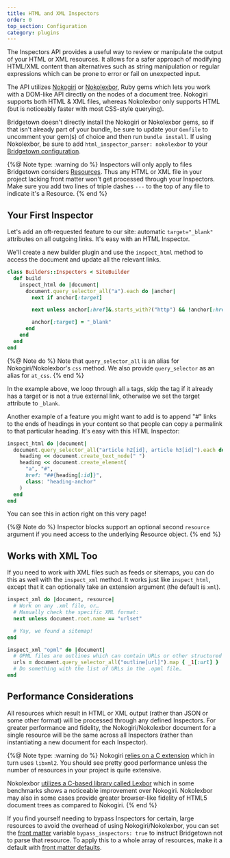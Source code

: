 ```yaml
---
title: HTML and XML Inspectors
order: 0
top_section: Configuration
category: plugins
---
```


The Inspectors API provides a useful way to review or manipulate the output of your HTML or XML resources. It allows for a safer approach of modifying HTML/XML content than alternatives such as string manipulation or regular expressions which can be prone to error or fail on unexpected input.

The API utilizes [Nokogiri](https://nokogiri.org) or [Nokolexbor](https://github.com/serpapi/nokolexbor), Ruby gems which lets you work with a DOM-like API directly on the nodes of a document tree. Nokogiri supports both HTML & XML files, whereas Nokolexbor only supports HTML (but is noticeably faster with most CSS-style querying).

Bridgetown doesn't directly install the Nokogiri or Nokolexbor gems, so if that isn't already part of your bundle, be sure to update your `Gemfile` to uncomment your gem(s) of choice and then run `bundle install`. If using Nokolexbor, be sure to add `html_inspector_parser: nokolexbor` to your [Bridgetown configuration](/docs/configuration).

{%@ Note type: :warning do %}
  Inspectors will only apply to files Bridgetown considers [Resources](/docs/resources). Thus any HTML or XML file in your project lacking front matter won't get processed through your Inspectors. Make sure you add two lines of triple dashes `---` to the top of any file to indicate it's a Resource.
{% end %}

## Your First Inspector

Let's add an oft-requested feature to our site: automatic `target="_blank"` attributes on all outgoing links. It's easy with an HTML Inspector.

We'll create a new builder plugin and use the `inspect_html` method to access the document and update all the relevant links.

```ruby
class Builders::Inspectors < SiteBuilder
  def build
    inspect_html do |document|
      document.query_selector_all("a").each do |anchor|
        next if anchor[:target]

        next unless anchor[:href]&.starts_with?("http") && !anchor[:href]&.include?(site.config.url)

        anchor[:target] = "_blank"
      end
    end
  end
end
```

{%@ Note do %}
Note that `query_selector_all` is an alias for Nokogiri/Nokolexbor's `css` method. We also provide `query_selector` as an alias for `at_css`.
{% end %}

In the example above, we loop through all `a` tags, skip the tag if it already has a target or is not a true external link, otherwise we set the target attribute to `_blank`.

Another example of a feature you might want to add is to append "#" links to the ends of headings in your content so that people can copy a permalink to that particular heading. It's easy with this HTML Inspector:

```ruby
inspect_html do |document|
  document.query_selector_all("article h2[id], article h3[id]").each do |heading|
    heading << document.create_text_node(" ")
    heading << document.create_element(
      "a", "#",
      href: "##{heading[:id]}",
      class: "heading-anchor"
    )
  end
end
```

You can see this in action right on this very page!

{%@ Note do %}
  Inspector blocks support an optional second `resource` argument if you need access to the underlying Resource object.
{% end %}

## Works with XML Too

If you need to work with XML files such as feeds or sitemaps, you can do this as well with the `inspect_xml` method. It works just like `inspect_html`, except that it can optionally take an extension argument (the default is `xml`).

```ruby
inspect_xml do |document, resource|
  # Work on any .xml file, or…
  # Manually check the specific XML format:
  next unless document.root.name == "urlset"

  # Yay, we found a sitemap!
end

inspect_xml "opml" do |document|
  # OPML files are outlines which can contain URLs or other structured text.
  urls = document.query_selector_all("outline[url]").map { _1[:url] }
  # Do something with the list of URLs in the .opml file…
end
```

## Performance Considerations

All resources which result in HTML or XML output (rather than JSON or some other format) will be processed through any defined Inspectors. For greater performance and fidelity, the Nokogiri/Nokolexbor document for a single resource will be the same across all Inspectors (rather than instantiating a new document for each Inspector).

{%@ Note type: :warning do %}
Nokogiri [relies on a C extension](https://nokogiri.org/#guiding-principles_1) which in turn uses `libxml2`. You should see pretty good performance unless the number of resources in your project is quite extensive.

Nokolexbor [utilizes a C-based library called Lexbor](https://github.com/lexbor/lexbor/) which in some benchmarks shows a noticeable improvement over Nokogiri. Nokolexbor may also in some cases provide greater browser-like fidelity of HTML5 document trees as compared to Nokogiri.
{% end %}

If you find yourself needing to bypass Inspectors for certain, large resources to avoid the overhead of using Nokogiri/Nokolexbor, you can set the [front matter](/docs/front-matter) variable `bypass_inspectors: true` to instruct Bridgetown not to parse that resource. To apply this to a whole array of resources, make it a default with [front matter defaults](/docs/content/front-matter-defaults).
